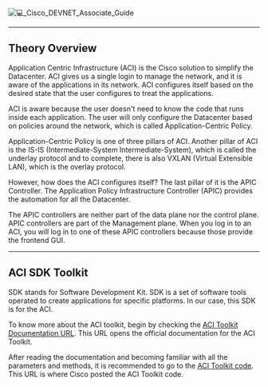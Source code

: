 ![💻_Cisco_DEVNET_Associate_Guide](https://user-images.githubusercontent.com/49377281/161389787-3b43e062-e3e6-4095-b03c-6044477e731f.png)

* * *

## Theory Overview

Application Centric Infrastructure (ACI) is the Cisco solution to simplify the Datacenter. ACI gives us a single login to manage the network, and it is aware of the applications in its network. ACI configures itself based on the desired state that the user configures to treat the applications.

ACI is aware because the user doesn't need to know the code that runs inside each application. The user will only configure the Datacenter based on policies around the network, which is called Application-Centric Policy.

Application-Centric Policy is one of three pillars of ACI. Another pillar of ACI is the IS-IS (Intermediate-System Intermediate-System), which is called the underlay protocol and to complete, there is also VXLAN (Virtual Extensible LAN), which is the overlay protocol.

However, how does the ACI configures itself? The last pillar of it is the APIC Controller. The Application Policy Infrastructure Controller (APIC) provides the automation for all the Datacenter.

The APIC controllers are neither part of the data plane nor the control plane. APIC controllers are part of the Management plane. When you log in to an ACI, you will log in to one of these APIC controllers because those provide the frontend GUI.

* * *

## ACI SDK Toolkit

SDK stands for Software Development Kit. SDK is a set of software tools operated to create applications for specific platforms. In our case, this SDK is for the ACI.

To know more about the ACI toolkit, begin by checking the [ACI Toolkit Documentation URL](https://acitoolkit.readthedocs.io/en/latest/). This URL opens the official documentation for the ACI Toolkit.

After reading the documentation and becoming familiar with all the parameters and methods, it is recommended to go to the [ACI Toolkit code](https://github.com/datacenter/acitoolkit). This URL is where Cisco posted the ACI Toolkit code.

